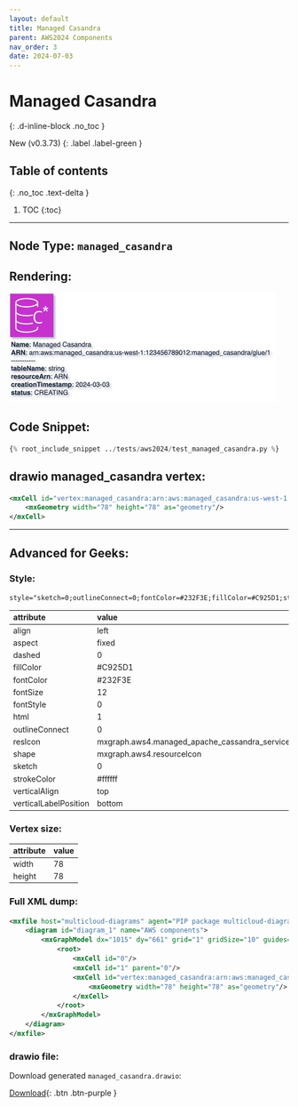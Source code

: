 ```yaml
---
layout: default
title: Managed Casandra
parent: AWS2024 Components
nav_order: 3
date: 2024-07-03
---
```


# Managed Casandra
{: .d-inline-block .no_toc }

New (v0.3.73)
{: .label .label-green }

## Table of contents
{: .no_toc .text-delta }

1. TOC
{:toc}

---


## Node Type: ``managed_casandra``

## Rendering:

![lambda](output/jpg/managed_casandra.jpg)

## Code Snippet:

```python
{% root_include_snippet ../tests/aws2024/test_managed_casandra.py %}
```

## drawio managed_casandra vertex:

```xml
<mxCell id="vertex:managed_casandra:arn:aws:managed_casandra:us-west-1:123456789012:managed_casandra/glue/1" parent="1" vertex="1">
    <mxGeometry width="78" height="78" as="geometry"/>
</mxCell>
```
---

## Advanced for Geeks:

### Style:
```html
style="sketch=0;outlineConnect=0;fontColor=#232F3E;fillColor=#C925D1;strokeColor=#ffffff;dashed=0;verticalLabelPosition=bottom;verticalAlign=top;align=left;html=1;fontSize=12;fontStyle=0;aspect=fixed;shape=mxgraph.aws4.resourceIcon;resIcon=mxgraph.aws4.managed_apache_cassandra_service;"
```

| attribute | value |
|:----------|:------|
|align| left |
|aspect| fixed |
|dashed| 0 |
|fillColor| #C925D1 |
|fontColor| #232F3E |
|fontSize| 12 |
|fontStyle| 0 |
|html| 1 |
|outlineConnect| 0 |
|resIcon| mxgraph.aws4.managed_apache_cassandra_service |
|shape| mxgraph.aws4.resourceIcon |
|sketch| 0 |
|strokeColor| #ffffff |
|verticalAlign| top |
|verticalLabelPosition| bottom |

### Vertex size:

| attribute | value |
|:---------|:-----------|
| width    | 78  |
| height   |78|

### Full XML dump:
```xml
<mxfile host="multicloud-diagrams" agent="PIP package multicloud-diagrams. Generate resources in draw.io compatible format for Cloud infrastructure. Copyrights @ Roman Tsypuk 2023. MIT license." type="MultiCloud">
    <diagram id="diagram_1" name="AWS components">
        <mxGraphModel dx="1015" dy="661" grid="1" gridSize="10" guides="1" tooltips="1" connect="1" arrows="1" fold="1" page="1" pageScale="1" pageWidth="850" pageHeight="1100" math="0" shadow="1">
            <root>
                <mxCell id="0"/>
                <mxCell id="1" parent="0"/>
                <mxCell id="vertex:managed_casandra:arn:aws:managed_casandra:us-west-1:123456789012:managed_casandra/glue/1" value="&lt;b&gt;Name&lt;/b&gt;: Managed Casandra&lt;BR&gt;&lt;b&gt;ARN&lt;/b&gt;: arn:aws:managed_casandra:us-west-1:123456789012:managed_casandra/glue/1&lt;BR&gt;-----------&lt;BR&gt;&lt;b&gt;tableName&lt;/b&gt;: string&lt;BR&gt;&lt;b&gt;resourceArn&lt;/b&gt;: ARN&lt;BR&gt;&lt;b&gt;creationTimestamp&lt;/b&gt;: 2024-03-03&lt;BR&gt;&lt;b&gt;status&lt;/b&gt;: CREATING" style="sketch=0;outlineConnect=0;fontColor=#232F3E;fillColor=#C925D1;strokeColor=#ffffff;dashed=0;verticalLabelPosition=bottom;verticalAlign=top;align=left;html=1;fontSize=12;fontStyle=0;aspect=fixed;shape=mxgraph.aws4.resourceIcon;resIcon=mxgraph.aws4.managed_apache_cassandra_service;" parent="1" vertex="1">
                    <mxGeometry width="78" height="78" as="geometry"/>
                </mxCell>
            </root>
        </mxGraphModel>
    </diagram>
</mxfile>
```

### drawio file:

Download generated ``managed_casandra.drawio``:

[Download](output/drawio/managed_casandra.drawio){: .btn .btn-purple }
